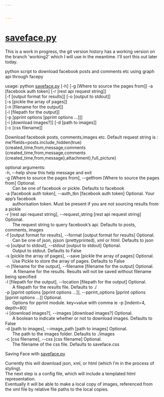```yaml
---


---
```


<h1 id="saveface.py"><a href="http://saveface.py">saveface.py</a></h1>

<p>This is a work in progress, the git version history has a working version on the branch 'working2' which I will use in the meantime.  I'll sort this out later today.</p>

<p>python script to download facebook posts and comments etc using graph api through facepy</p>
<p>usage: python <a href="http://saveface.py">saveface.py</a> [-h] [-g [Where to source the pages from]] -a<br>
[facebook auth token] [-r [rest api request string]]<br>
[-f [output format for results]] [-o [output to stdout]]<br>
[-s [pickle the array of pages]]<br>
[-n [filename for the output]]<br>
[-l [filepath for the output]]<br>
[-p [pprint options [pprint options …]]]<br>
[-i [download images?]] [-d [path to images]]<br>
[-c [css filename]]</p>
<p>Download facebook posts, comments,images etc. Default request string is :<br>
me?fields=posts.include_hidden(true) {created_time,from,message,comments<br>
{created_time,from,message,comments<br>
{created_time,from,message},attachment},full_picture}</p>
<p>optional arguments:<br>
-h, --help            show this help message and exit<br>
-g [Where to source the pages from], --getfrom [Where to source the pages from] Optional.<br>
&nbsp;&nbsp;&nbsp;&nbsp;&nbsp;&nbsp;Can be one of facebook or pickle. Defaults to facebook<br>
-a [facebook auth token], --auth_tkn [facebook auth token] Optional. Your app’s facebook<br>
&nbsp;&nbsp;&nbsp;&nbsp;&nbsp;&nbsp;authorisation token.  Must be present if you are not sourcing results from a pickle<br>
-r [rest api request string], --request_string [rest api request string] Optional.<br>
    &nbsp;&nbsp;&nbsp;&nbsp;&nbsp;&nbsp;The request string to query facebook’s api. Defaults to posts, comments, images<br>
-f [output format for results], --format [output format for results] Optional.<br>
     &nbsp;&nbsp;&nbsp;&nbsp;&nbsp;&nbsp;Can be one of json, pjson (prettyprinted), xml or html. Defaults to json<br>
-o [output to stdout], --stdout [output to stdout] Optional.<br>
    &nbsp;&nbsp;&nbsp;&nbsp;&nbsp;&nbsp;Output to stdout. Defaults to False<br>
-s [pickle the array of pages], --save [pickle the array of pages] Optional. <br>
    &nbsp;&nbsp;&nbsp;&nbsp;&nbsp;&nbsp;Use Pickle to store the array of pages. Defaults to False<br>
-n [filename for the output], --filename [filename for the output] Optional. <br>
   &nbsp;&nbsp;&nbsp;&nbsp;&nbsp;&nbsp; A filename for the results. Results will not be saved without filename being specified<br>
-l [filepath for the output], --location [filepath for the output] Optional.<br>
    &nbsp;&nbsp;&nbsp;&nbsp;&nbsp;&nbsp;A filepath for the results file. Defaults to ./<br>
-p [pprint options [pprint options …]], --pprint_options [pprint options [pprint options …]] Optional.<br>
    &nbsp;&nbsp;&nbsp;&nbsp;&nbsp;&nbsp;Options for pprint module. key=value with comma ie -p [indent=4, depth=80]<br>
-i [download images?], --images [download images?]  Optional. <br>
	 &nbsp;&nbsp;&nbsp;&nbsp;&nbsp;&nbsp;A boolean to indicate whether or not to download images. Defaults to False<br>
-d [path to images], --image_path [path to images]     Optional. <br>
    &nbsp;&nbsp;&nbsp;&nbsp;&nbsp;&nbsp;The path to the images folder. Defaults to ./images<br>
-c [css filename], --css [css filename] Optional.<br>
    &nbsp;&nbsp;&nbsp;&nbsp;&nbsp;&nbsp;The filename of the css file. Defaults to saveface.css</p>
<p>Saving Face with <a href="http://github.com/millerthegorilla/saveface.py">saveface.py</a></p>
<p>Currently this will download json, xml, or html (which I’m in the process of styling).<br>
The next step is a config file, which will include a templated html representation.<br>
Eventually it will be able to make a local copy of images, referenced from<br>
the xml file by relative file paths to the local copies.</p>

<!--stackedit_data:
eyJoaXN0b3J5IjpbMjAxMDI3NTQ3Ml19
-->
<!--stackedit_data:
eyJoaXN0b3J5IjpbMTk4ODI3NTU0MV19
-->